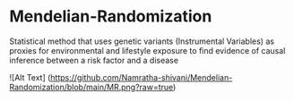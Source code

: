 # Mendelian-Randomization
Statistical method that uses genetic variants (Instrumental Variables) as proxies for environmental and lifestyle exposure to find evidence of causal inference between a risk factor and a disease

![Alt Text] (https://github.com/Namratha-shivani/Mendelian-Randomization/blob/main/MR.png?raw=true)
